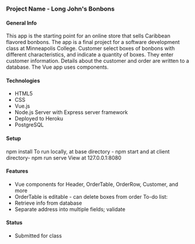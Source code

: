 ### Project Name - Long John's Bonbons

#### General Info 
 This app is the starting point for an online store that sells Caribbean flavored bonbons.  The app is a final project for a software development class at Minneapolis College. Customer select boxes of bonbons with different characteristics, and indicate a quantity of boxes.  They enter customer information.  Details about the customer and order are written to a database. The Vue app uses components.

#### Technologies
* HTML5
* CSS
* Vue.js
* Node.js Server with Express server framework
* Deployed to Heroku
* PostgreSQL

#### Setup
npm install
To run locally, at base directory - npm start 
and at client directory- npm run serve
View at 127.0.0.1:8080

#### Features
* Vue components for Header, OrderTable, OrderRow, Customer, and more
* OrderTable is editable - can delete boxes from order
To-do list:
* Retrieve info from database
* Separate address into multiple fields; validate

#### Status
* Submitted for class

